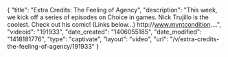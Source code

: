 {
    "title": "Extra Credits: The Feeling of Agency",
    "description": "This week, we kick off a series of episodes on Choice in games. Nick Trujillo is the coolest. Check out his comic! (Links below...) http:\/\/www.myntcondition....",
    "videoid": "191933",
    "date_created": "1406055185",
    "date_modified": "1418181776",
    "type": "captivate",
    "layout": "video",
    "url": "\/v\/extra-credits-the-feeling-of-agency\/191933"
}